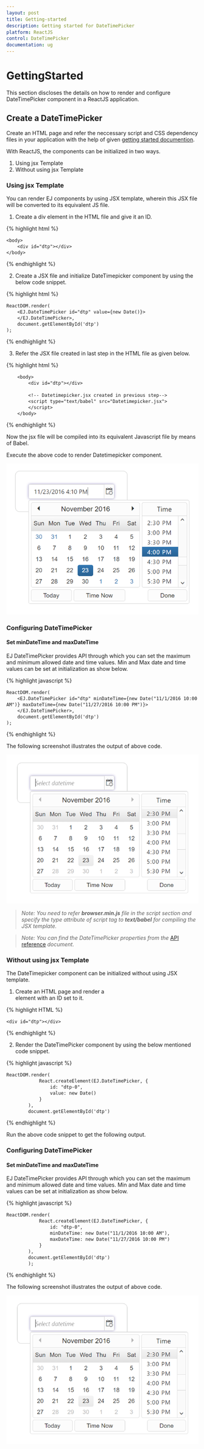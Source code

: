 ```yaml
---
layout: post
title: Getting-started
description: Getting started for DateTimePicker
platform: ReactJS
control: DateTimePicker
documentation: ug
---
```


# GettingStarted

This section discloses the details on how to render and configure DateTimePicker component in a ReactJS application.

## Create a DateTimePicker

Create an HTML page and refer the neccessary script and CSS dependency files in your application with the help of given [getting started documention](http://help.syncfusion.com/reactjs).

With ReactJS, the components can be initialized in two ways. 

1. Using jsx Template
2. Without using jsx Template

### Using jsx Template

You can render EJ components by using JSX template, wherein this JSX file will be converted to its equivalent JS file. 

1. Create a div element in the HTML file and give it an ID. 

{% highlight html %}

    <body>
        <div id="dtp"></div>
    </body>

{% endhighlight %}

2. Create a JSX file and initialize DateTimepicker component by using the below code snippet.

{% highlight html %}

    ReactDOM.render(   
        <EJ.DateTimePicker id="dtp" value={new Date()}>
        </EJ.DateTimePicker>,
        document.getElementById('dtp')
    );

{% endhighlight %}

3. Refer the JSX file created in last step in the HTML file as given below. 

 {% highlight html %}

        <body>
            <div id="dtp"></div>

            <!-- Datetimepicker.jsx created in previous step-->
            <script type="text/babel" src="Datetimepicker.jsx">
            </script>   
        </body>

{% endhighlight %}

Now the jsx file will be compiled into its equivalent Javascript file by means of Babel. 

Execute the above code to render Datetimepicker component. 

![](Getting-Started_images/datetime.png)

### Configuring DateTimePicker

#### Set minDateTime and maxDateTime

EJ DateTimePicker provides API through which you can set the maximum and minimum allowed date and time values. Min and Max date and time values can be set at initialization as show below.

{% highlight javascript %}

    ReactDOM.render(   
        <EJ.DateTimePicker id="dtp" minDateTime={new Date("11/1/2016 10:00 AM")} maxDateTime={new Date("11/27/2016 10:00 PM")}>
        </EJ.DateTimePicker>,
        document.getElementById('dtp')
    );

{% endhighlight %}

The following screenshot illustrates the output of above code.

![](getting-started_images/minmax.png) 

>_Note:_ _You need to refer **browser.min.js** file in the script section and specify the type attribute of script tag to **text/babel** for compiling the JSX template._

> _Note:_ _You can find the DateTimePicker properties from the_ [API reference](https://help.syncfusion.com/api/js/ejdatetimepicker) _document._

### Without using jsx Template

The DateTimepicker component can be initialized without using JSX template. 

1. Create an HTML page and render a <div> element with an ID set to it. 

{% highlight HTML %}

    <div id="dtp"></div>

{% endhighlight %}

2. Render the DateTimePicker component by using the below mentioned code snippet.

{% highlight javascript %}

    ReactDOM.render(
                React.createElement(EJ.DateTimePicker, {
                    id: "dtp-0",
                    value: new Date()
                }
            ),
            document.getElementById('dtp')

{% endhighlight %}

Run the above code snippet to get the following output.

### Configuring DateTimePicker

#### Set minDateTime and maxDateTime

EJ DateTimePicker provides API through which you can set the maximum and minimum allowed date and time values. Min and Max date and time values can be set at initialization as show below.

{% highlight javascript %}

    ReactDOM.render(
                React.createElement(EJ.DateTimePicker, {
                    id: "dtp-0",
                    minDateTime: new Date("11/1/2016 10:00 AM"),
                    maxDateTime: new Date("11/27/2016 10:00 PM")
                }
            ),
            document.getElementById('dtp')
            );

{% endhighlight %}

The following screenshot illustrates the output of above code.

![](getting-started_images/minmax.png) 
